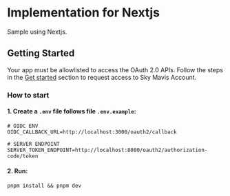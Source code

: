# Implementation for Nextjs

Sample using Nextjs.

## Getting Started

Your app must be allowlisted to access the OAuth 2.0 APIs. Follow the steps in the [Get started](https://docs.skymavis.com/docs/sma-get-started#get-started) section to request access to Sky Mavis Account.

### How to start

#### 1. Create a `.env` file follows file `.env.example`:

```shell
# OIDC ENV
OIDC_CALLBACK_URL=http://localhost:3000/oauth2/callback

# SERVER ENDPOINT
SERVER_TOKEN_ENDPOINT=http://localhost:8080/oauth2/authorization-code/token
```

#### 2. Run: 
`pnpm install && pnpm dev`
